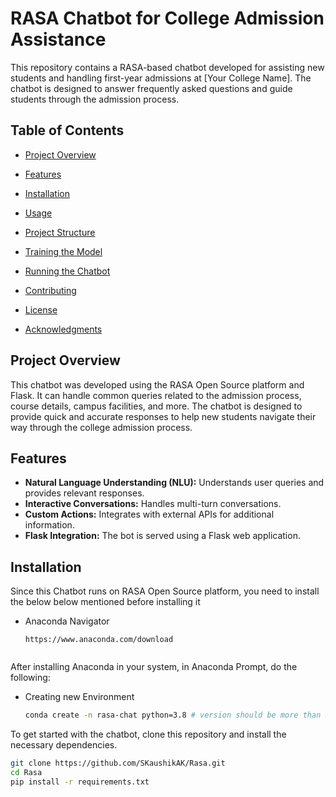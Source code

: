 # RASA Chatbot for College Admission Assistance

This repository contains a RASA-based chatbot developed for assisting new students and handling first-year admissions at [Your College Name]. The chatbot is designed to answer frequently asked questions and guide students through the admission process.

## Table of Contents
- [Project Overview](#project-overview)
- [Features](#features)

- [Installation](#installation)
- [Usage](#usage)
- [Project Structure](#project-structure)
- [Training the Model](#training-the-model)
- [Running the Chatbot](#running-the-chatbot)
- [Contributing](#contributing)
- [License](#license)
- [Acknowledgments](#acknowledgments)

## Project Overview

This chatbot was developed using the RASA Open Source platform and Flask. It can handle common queries related to the admission process, course details, campus facilities, and more. The chatbot is designed to provide quick and accurate responses to help new students navigate their way through the college admission process.

## Features
- **Natural Language Understanding (NLU):** Understands user queries and provides relevant responses.
- **Interactive Conversations:** Handles multi-turn conversations.
- **Custom Actions:** Integrates with external APIs for additional information.
- **Flask Integration:** The bot is served using a Flask web application.


## Installation

Since this Chatbot runs on RASA Open Source platform, you need to install the below below mentioned before installing it
- Anaconda Navigator
  ```link
  https://www.anaconda.com/download


After installing Anaconda in your system, in Anaconda Prompt, do the following:
- Creating new Environment
  ```bash
  conda create -n rasa-chat python=3.8 # version should be more than 3.8
  

To get started with the chatbot, clone this repository and install the necessary dependencies.

```bash
git clone https://github.com/SKaushikAK/Rasa.git
cd Rasa
pip install -r requirements.txt
